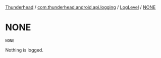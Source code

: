 [Thunderhead](../../index.md) / [com.thunderhead.android.api.logging](../index.md) / [LogLevel](index.md) / [NONE](./-n-o-n-e.md)

# NONE

`NONE`

Nothing is logged.

